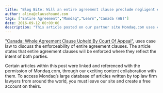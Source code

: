 ```yaml
---
title: "Blog Bite: Will an entire agreement clause preclude negligent or innocent misrepresentations?"
author: alina@clausehound.com
tags: ["Entire Agreement","Mondaq","Learn","Canada (AB)"]
date: 2016-09-12 00:00:00
description: "This article posted on our partner site Mondaq.com uses case law to discuss the enforceability of entire agreement clauses."
---
```


["Canada: Whole Agreement Clause Upheld By Court Of Appeal"](http://www.mondaq.com/canada/x/526156/Contract+Law/Whole+Agreement+Clause+Upheld+by+Court+of+Appeal), uses case law to discuss the enforceability of entire agreement clauses. The article states that entire agreement clauses will be enforced where they reflect the intent of both parties.

Certain articles within this post were linked and referenced with the permission of Mondaq.com, through our exciting content collaboration with them.  To access Mondaq’s large database of articles written by top law firm lawyers from around the world, you must leave our site and create a free account on theirs.

